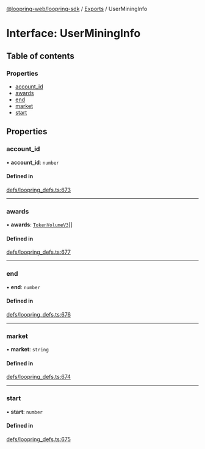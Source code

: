 [@loopring-web/loopring-sdk](../README.md) / [Exports](../modules.md) / UserMiningInfo

# Interface: UserMiningInfo

## Table of contents

### Properties

- [account\_id](UserMiningInfo.md#account_id)
- [awards](UserMiningInfo.md#awards)
- [end](UserMiningInfo.md#end)
- [market](UserMiningInfo.md#market)
- [start](UserMiningInfo.md#start)

## Properties

### account\_id

• **account\_id**: `number`

#### Defined in

[defs/loopring_defs.ts:673](https://github.com/Loopring/loopring_sdk/blob/81e0b16/src/defs/loopring_defs.ts#L673)

___

### awards

• **awards**: [`TokenVolumeV3`](TokenVolumeV3.md)[]

#### Defined in

[defs/loopring_defs.ts:677](https://github.com/Loopring/loopring_sdk/blob/81e0b16/src/defs/loopring_defs.ts#L677)

___

### end

• **end**: `number`

#### Defined in

[defs/loopring_defs.ts:676](https://github.com/Loopring/loopring_sdk/blob/81e0b16/src/defs/loopring_defs.ts#L676)

___

### market

• **market**: `string`

#### Defined in

[defs/loopring_defs.ts:674](https://github.com/Loopring/loopring_sdk/blob/81e0b16/src/defs/loopring_defs.ts#L674)

___

### start

• **start**: `number`

#### Defined in

[defs/loopring_defs.ts:675](https://github.com/Loopring/loopring_sdk/blob/81e0b16/src/defs/loopring_defs.ts#L675)
